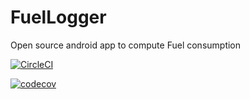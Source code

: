 # FuelLogger
Open source android app to compute Fuel consumption

[![CircleCI](https://circleci.com/gh/Manikkumar1988/FuelLogger.svg?style=svg)](https://circleci.com/gh/Manikkumar1988/FuelLogger)

[![codecov](https://codecov.io/gh/Manikkumar1988/FuelLogger/branch/master/graph/badge.svg)](https://codecov.io/gh/Manikkumar1988/FuelLogger)
